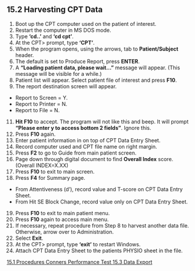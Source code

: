 ## 15.2 Harvesting CPT Data

1. Boot up the CPT computer used on the patient of interest.
2. Restart the computer in MS DOS mode.
3. Type **‘cd..’** and **‘cd cpt’**.
5. At the CPT> prompt, type **‘CPT’**.
6. When the program opens, using the arrows, tab to **Patient/Subject** header.
7. The default is set to Produce Report, press **ENTER**.
8. A **“Loading patient data, please wait…”** message will appear. (This message will be visible for a while.)
9. Patient list will appear. Select patient file of interest and press **F10**.
10. The report destination screen will appear.
  * Report to Screen = Y.
  * Report to Printer = N.
  * Report to File = N.
11. **Hit F10** to accept. The program will not like this and beep.  It will prompt **“Please enter y to access bottom 2 fields”**.  Ignore this.
12. Press **F10** again.
13. Enter patient information in on top of CPT Data Entry Sheet.
14. Record computer used and CPT file name on right margin.
15. Press **F2** to go to Guide from main patient screen.
16. Page down through digital document to find **Overall Index** score.  (Overall INDEX=X.XX)
17. Press **F10** to exit to main screen.
18. Press **F4** for Summary page.
  * From Attentiveness (d’), record value and T-score on CPT Data Entry Sheet.
  * From Hit SE Block Change, record value only on CPT Data Entry Sheet.
19. Press **F10** to exit to main patient menu.
20. Press **F10** again to access main menu.
21. If necessary, repeat procedure from Step 8 to harvest another data file.  Otherwise, arrow over to Administration.
22. Select **Exit**.
23. At the CPT> prompt, type **‘exit’** to restart Windows.
24. Attach CPT Data Entry Sheet to the patients PHYSIO sheet in the file.


<div class="center">
<div class="btn-group">
  <a href=":pages_path:/manuals/conners-performance-test/15-01-procedures.md" class="btn btn-default">
    <span class="glyphicon glyphicon-chevron-left"></span>
    15.1 Procedures
  </a>

  <a href=":pages_path:/manuals/conners-performance-test" class="btn btn-default">
    <span class="glyphicon glyphicon-chevron-up"></span>
    Conners Performance Test
  </a>

  <a href=":pages_path:/manuals/conners-performance-test/15-03-data-export.md" class="btn btn-success">
    15.3 Data Export
    <span class="glyphicon glyphicon-chevron-right"></span>
  </a>
</div>
</div>
